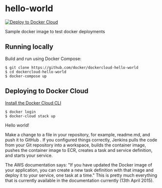 hello-world
===========

[![Deploy to Docker Cloud](https://files.cloud.docker.com/images/deploy-to-dockercloud.svg)](https://cloud.docker.com/stack/deploy/)

Sample docker image to test docker deployments

## Running locally

Build and run using Docker Compose:

	$ git clone https://github.com/docker/dockercloud-hello-world
	$ cd dockercloud-hello-world
	$ docker-compose up


## Deploying to Docker Cloud

[Install the Docker Cloud CLI](https://docs.docker.com/docker-cloud/tutorials/installing-cli/)

	$ docker login
	$ docker-cloud stack up

Hello world!

Make a change to a file in your repository, for example, readme.md, and push it to GitHub . If you configured things correctly, Jenkins pulls the code from your Git repository into a workspace, builds the container image, pushes the container image to ECR, creates a task and service definition, and starts your service.

The AWS documentation says: "If you have updated the Docker image of your application, you can create a new task definition with that image and deploy it to your service, one task at a time." This is pretty much everything that is currently available in the documentation currently (13th April 2015).
